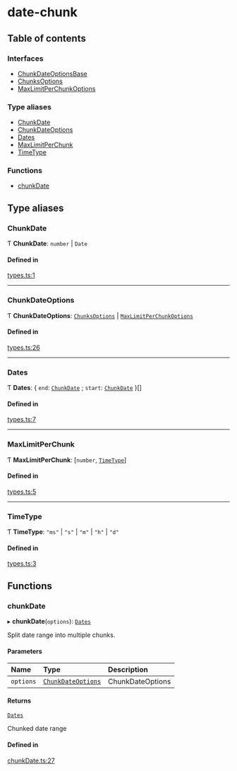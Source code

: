 # date-chunk

## Table of contents

### Interfaces

- [ChunkDateOptionsBase](interfaces/ChunkDateOptionsBase.md)
- [ChunksOptions](interfaces/ChunksOptions.md)
- [MaxLimitPerChunkOptions](interfaces/MaxLimitPerChunkOptions.md)

### Type aliases

- [ChunkDate](modules.md#chunkdate)
- [ChunkDateOptions](modules.md#chunkdateoptions)
- [Dates](modules.md#dates)
- [MaxLimitPerChunk](modules.md#maxlimitperchunk)
- [TimeType](modules.md#timetype)

### Functions

- [chunkDate](modules.md#chunkdate)

## Type aliases

### ChunkDate

Ƭ **ChunkDate**: `number` \| `Date`

#### Defined in

[types.ts:1](https://github.com/michalhonc/date-chunk/blob/a33b2a5/src/types.ts#L1)

___

### ChunkDateOptions

Ƭ **ChunkDateOptions**: [`ChunksOptions`](interfaces/ChunksOptions.md) \| [`MaxLimitPerChunkOptions`](interfaces/MaxLimitPerChunkOptions.md)

#### Defined in

[types.ts:26](https://github.com/michalhonc/date-chunk/blob/a33b2a5/src/types.ts#L26)

___

### Dates

Ƭ **Dates**: { `end`: [`ChunkDate`](modules.md#chunkdate) ; `start`: [`ChunkDate`](modules.md#chunkdate)  }[]

#### Defined in

[types.ts:7](https://github.com/michalhonc/date-chunk/blob/a33b2a5/src/types.ts#L7)

___

### MaxLimitPerChunk

Ƭ **MaxLimitPerChunk**: [`number`, [`TimeType`](modules.md#timetype)]

#### Defined in

[types.ts:5](https://github.com/michalhonc/date-chunk/blob/a33b2a5/src/types.ts#L5)

___

### TimeType

Ƭ **TimeType**: ``"ms"`` \| ``"s"`` \| ``"m"`` \| ``"h"`` \| ``"d"``

#### Defined in

[types.ts:3](https://github.com/michalhonc/date-chunk/blob/a33b2a5/src/types.ts#L3)

## Functions

### chunkDate

▸ **chunkDate**(`options`): [`Dates`](modules.md#dates)

Split date range into multiple chunks.

#### Parameters

| Name | Type | Description |
| :------ | :------ | :------ |
| `options` | [`ChunkDateOptions`](modules.md#chunkdateoptions) | ChunkDateOptions |

#### Returns

[`Dates`](modules.md#dates)

Chunked date range

#### Defined in

[chunkDate.ts:27](https://github.com/michalhonc/date-chunk/blob/a33b2a5/src/chunkDate.ts#L27)

